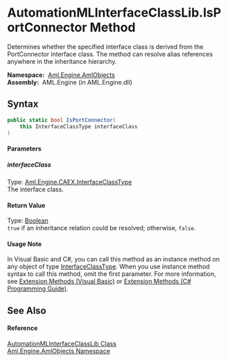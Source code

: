 AutomationMLInterfaceClassLib.IsPortConnector Method
====================================================
Determines whether the specified interface class is derived from the PortConnector interface class. The method can resolve alias references anywhere in the inheritance hierarchy.

  **Namespace:**  [Aml.Engine.AmlObjects][1]  
  **Assembly:**  AML.Engine (in AML.Engine.dll)

Syntax
------

```csharp
public static bool IsPortConnector(
	this InterfaceClassType interfaceClass
)
```

#### Parameters

##### *interfaceClass*
Type: [Aml.Engine.CAEX.InterfaceClassType][2]  
The interface class.

#### Return Value
Type: [Boolean][3]  
`true` if an inheritance relation could be resolved; otherwise, `false`. 
#### Usage Note
In Visual Basic and C#, you can call this method as an instance method on any object of type [InterfaceClassType][2]. When you use instance method syntax to call this method, omit the first parameter. For more information, see [Extension Methods (Visual Basic)][4] or [Extension Methods (C# Programming Guide)][5].

See Also
--------

#### Reference
[AutomationMLInterfaceClassLib Class][6]  
[Aml.Engine.AmlObjects Namespace][1]  

[1]: ../README.md
[2]: ../../Aml.Engine.CAEX/InterfaceClassType/README.md
[3]: https://docs.microsoft.com/dotnet/api/system.boolean
[4]: https://docs.microsoft.com/dotnet/visual-basic/programming-guide/language-features/procedures/extension-methods
[5]: https://docs.microsoft.com/dotnet/csharp/programming-guide/classes-and-structs/extension-methods
[6]: README.md
[7]: https://www.automationml.org
[8]: ../../icons/logoShade.png